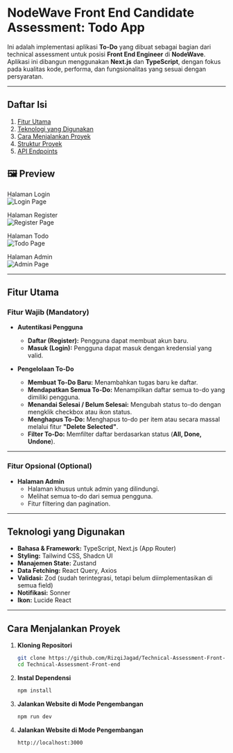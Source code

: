 # NodeWave Front End Candidate Assessment: Todo App

Ini adalah implementasi aplikasi **To-Do** yang dibuat sebagai bagian dari technical assessment untuk posisi **Front End Engineer** di **NodeWave**.  
Aplikasi ini dibangun menggunakan **Next.js** dan **TypeScript**, dengan fokus pada kualitas kode, performa, dan fungsionalitas yang sesuai dengan persyaratan.

---

##  Daftar Isi
1. [Fitur Utama](#-fitur-utama)
2. [Teknologi yang Digunakan](#-teknologi-yang-digunakan)
3. [Cara Menjalankan Proyek](#-cara-menjalankan-proyek)
4. [Struktur Proyek](#-struktur-proyek)
5. [API Endpoints](#-api-endpoints)

## 🖼 Preview
Halaman Login  
![Login Page](./login-preview.png)

Halaman Register  
![Register Page](./register-preview.png)

Halaman Todo  
![Todo Page](./todo-page-preview.png)

Halaman Admin  
![Admin Page](./admin-page-preview.png)

---

##  Fitur Utama

### Fitur Wajib (Mandatory)
- **Autentikasi Pengguna**
  - **Daftar (Register):** Pengguna dapat membuat akun baru.
  - **Masuk (Login):** Pengguna dapat masuk dengan kredensial yang valid.

- **Pengelolaan To-Do**
  - **Membuat To-Do Baru:** Menambahkan tugas baru ke daftar.
  - **Mendapatkan Semua To-Do:** Menampilkan daftar semua to-do yang dimiliki pengguna.
  - **Menandai Selesai / Belum Selesai:** Mengubah status to-do dengan mengklik checkbox atau ikon status.
  - **Menghapus To-Do:** Menghapus to-do per item atau secara massal melalui fitur **"Delete Selected"**.
  - **Filter To-Do:** Memfilter daftar berdasarkan status (**All, Done, Undone**).

---

### Fitur Opsional (Optional)
- **Halaman Admin**
  - Halaman khusus untuk admin yang dilindungi.
  - Melihat semua to-do dari semua pengguna.
  - Fitur filtering dan pagination.

---

##  Teknologi yang Digunakan
- **Bahasa & Framework:** TypeScript, Next.js (App Router)
- **Styling:** Tailwind CSS, Shadcn UI
- **Manajemen State:** Zustand
- **Data Fetching:** React Query, Axios
- **Validasi:** Zod (sudah terintegrasi, tetapi belum diimplementasikan di semua field)
- **Notifikasi:** Sonner
- **Ikon:** Lucide React

---

##  Cara Menjalankan Proyek

1. **Kloning Repositori**
   ```bash
   git clone https://github.com/RizqiJagad/Technical-Assessment-Front-end.git
   cd Technical-Assessment-Front-end

2. **Instal Dependensi**
    ```bash
    npm install

3. **Jalankan Website di Mode Pengembangan**
    ```bash
    npm run dev

43. **Jalankan Website di Mode Pengembangan**
    ```bash
    http://localhost:3000